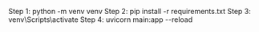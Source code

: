 Step 1: python -m venv venv
Step 2: pip install -r requirements.txt
Step 3: venv\Scripts\activate
Step 4: uvicorn main:app --reload 
